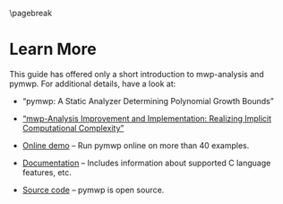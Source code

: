 \pagebreak

# Learn More

This guide has offered only a short introduction to mwp-analysis and
pymwp. For additional details, have a look at:

* “pymwp: A Static Analyzer Determining Polynomial Growth Bounds”

* [“mwp-Analysis Improvement and Implementation: Realizing Implicit Computational Complexity”](https://doi.org/10.4230/LIPIcs.FSCD.2022.26)

* [Online demo](https://statycc.github.io/pymwp/demo/) 
  – Run pymwp online on more than 40 examples.

* [Documentation](https://statycc.github.io/pymwp) 
  – Includes information about supported C language features, etc.

* [Source code](https://github.com/statycc/pymwp)
  – pymwp is open source.
